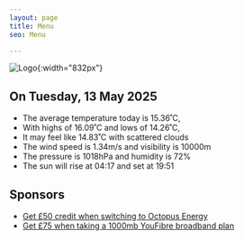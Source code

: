```yaml
---
layout: page
title: Menu
seo: Menu

---
```


![Logo](/images/logo.jpg){:width="832px"}

<!-- weather_marker starts -->
## On Tuesday, 13 May 2025

- The average temperature today is 15.36˚C,
- With highs of 16.09˚C and lows of 14.26˚C,
- It may feel like 14.83˚C with scattered clouds
- The wind speed is 1.34m/s and visibility is 10000m
- The pressure is 1018hPa and humidity is 72%
- The sun will rise at 04:17 and set at 19:51

<!-- weather_marker ends -->

## Sponsors

- [Get £50 credit when switching to Octopus Energy](https://bit.ly/3oD1nnS)
- [Get £75 when taking a 1000mb YouFibre broadband plan](https://aklam.io/91zWhU?)
